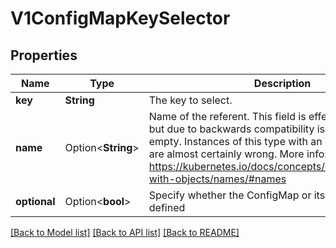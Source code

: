 # V1ConfigMapKeySelector

## Properties

Name | Type | Description | Notes
------------ | ------------- | ------------- | -------------
**key** | **String** | The key to select. | 
**name** | Option<**String**> | Name of the referent. This field is effectively required, but due to backwards compatibility is allowed to be empty. Instances of this type with an empty value here are almost certainly wrong. More info: https://kubernetes.io/docs/concepts/overview/working-with-objects/names/#names | [optional]
**optional** | Option<**bool**> | Specify whether the ConfigMap or its key must be defined | [optional]

[[Back to Model list]](../README.md#documentation-for-models) [[Back to API list]](../README.md#documentation-for-api-endpoints) [[Back to README]](../README.md)


